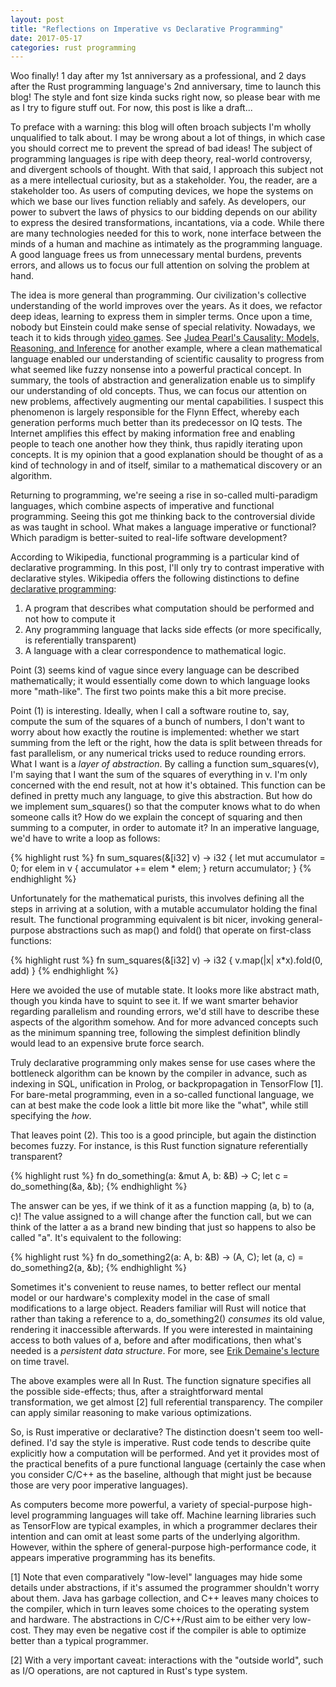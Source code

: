 ```yaml
---
layout: post
title: "Reflections on Imperative vs Declarative Programming"
date: 2017-05-17
categories: rust programming
---
```

Woo finally! 1 day after my 1st anniversary as a professional, and 2 days after the Rust programming language's 2nd anniversary, time to launch this blog! The style and font size kinda sucks right now, so please bear with me as I try to figure stuff out. For now, this post is like a draft...

To preface with a warning: this blog will often broach subjects I'm wholly unqualified to talk about. I may be wrong about a lot of things, in which case you should correct me to prevent the spread of bad ideas! The subject of programming languages is ripe with deep theory, real-world controversy, and divergent schools of thought. With that said, I approach this subject not as a mere intellectual curiosity, but as a stakeholder. You, the reader, are a stakeholder too. As users of computing devices, we hope the systems on which we base our lives function reliably and safely. As developers, our power to subvert the laws of physics to our bidding depends on our ability to express the desired transformations, incantations, via a code. While there are many technologies needed for this to work, none interface between the minds of a human and machine as intimately as the programming language. A good language frees us from unnecessary mental burdens, prevents errors, and allows us to focus our full attention on solving the problem at hand.

The idea is more general than programming. Our civilization's collective understanding of the world improves over the years. As it does, we refactor deep ideas, learning to express them in simpler terms. Once upon a time, nobody but Einstein could make sense of special relativity. Nowadays, we teach it to kids through [video games](http://www.testtubegames.com/velocityraptor.html). See [Judea Pearl's Causality: Models, Reasoning, and Inference](http://bayes.cs.ucla.edu/BOOK-2K/) for another example, where a clean mathematical language enabled our understanding of scientific causality to progress from what seemed like fuzzy nonsense into a powerful practical concept. In summary, the tools of abstraction and generalization enable us to simplify our understanding of old concepts. Thus, we can focus our attention on new problems, affectively augmenting our mental capabilities. I suspect this phenomenon is largely responsible for the Flynn Effect, whereby each generation performs much better than its predecessor on IQ tests. The Internet amplifies this effect by making information free and enabling people to teach one another how they think, thus rapidly iterating upon concepts. It is my opinion that a good explanation should be thought of as a kind of technology in and of itself, similar to a mathematical discovery or an algorithm.

Returning to programming, we're seeing a rise in so-called multi-paradigm languages, which combine aspects of imperative and functional programming. Seeing this got me thinking back to the controversial divide as was taught in school. What makes a language imperative or functional? Which paradigm is better-suited to real-life software development?

According to Wikipedia, functional programming is a particular kind of declarative programming. In this post, I'll only try to contrast imperative with declarative styles. Wikipedia offers the following distinctions to define [declarative programming](https://en.wikipedia.org/wiki/Declarative_programming#Definition):

1. A program that describes what computation should be performed and not how to compute it
2. Any programming language that lacks side effects (or more specifically, is referentially transparent)
3. A language with a clear correspondence to mathematical logic.

Point (3) seems kind of vague since every language can be described mathematically; it would essentially come down to which language looks more "math-like". The first two points make this a bit more precise.

Point (1) is interesting. Ideally, when I call a software routine to, say, compute the sum of the squares of a bunch of numbers, I don't want to worry about how exactly the routine is implemented: whether we start summing from the left or the right, how the data is split between threads for fast parallelism, or any numerical tricks used to reduce rounding errors. What I want is a *layer of abstraction*. By calling a function sum_squares(v), I'm saying that I want the sum of the squares of everything in v. I'm only concerned with the end result, not at how it's obtained. This function can be defined in pretty much any language, to give this abstraction. But how do we implement sum_squares() so that the computer knows what to do when someone calls it? How do we explain the concept of squaring and then summing to a computer, in order to automate it? In an imperative language, we'd have to write a loop as follows:

{% highlight rust %}
fn sum_squares(&[i32] v) -> i32 {
  let mut accumulator = 0;
  for elem in v {
    accumulator += elem * elem;
  }
  return accumulator;
}
{% endhighlight %}

Unfortunately for the mathematical purists, this involves defining all the steps in arriving at a solution, with a mutable accumulator holding the final result. The functional programming equivalent is bit nicer, invoking general-purpose abstractions such as map() and fold() that operate on first-class functions:

{% highlight rust %}
fn sum_squares(&[i32] v) -> i32 {
  v.map(|x| x*x).fold(0, add)
}
{% endhighlight %}

Here we avoided the use of mutable state. It looks more like abstract math, though you kinda have to squint to see it. If we want smarter behavior regarding parallelism and rounding errors, we'd still have to describe these aspects of the algorithm somehow. And for more advanced concepts such as the minimum spanning tree, following the simplest definition blindly would lead to an expensive brute force search.

Truly declarative programming only makes sense for use cases where the bottleneck algorithm can be known by the compiler in advance, such as indexing in SQL, unification in Prolog, or backpropagation in TensorFlow [1]. For bare-metal programming, even in a so-called functional language, we can at best make the code look a little bit more like the "what", while still specifying the *how*.

That leaves point (2). This too is a good principle, but again the distinction becomes fuzzy. For instance, is this Rust function signature referentially transparent?

{% highlight rust %}
fn do_something(a: &mut A, b: &B) -> C;
let c = do_something(&a, &b);
{% endhighlight %}

The answer can be yes, if we think of it as a function mapping (a, b) to (a, c)! The value assigned to a will change after the function call, but we can think of the latter a as a brand new binding that just so happens to also be called "a". It's equivalent to the following:

{% highlight rust %}
fn do_something2(a: A, b: &B) -> (A, C);
let (a, c) = do_something2(a, &b);
{% endhighlight %}

Sometimes it's convenient to reuse names, to better reflect our mental model or our hardware's complexity model in the case of small modifications to a large object. Readers familiar will Rust will notice that rather than taking a reference to a, do_something2() *consumes* its old value, rendering it inaccessible afterwards. If you were interested in maintaining access to both values of a, before and after modifications, then what's needed is a *persistent data structure*. For more, see [Erik Demaine's lecture](https://www.youtube.com/watch?v=T0yzrZL1py0) on time travel.

The above examples were all In Rust. The function signature specifies all the possible side-effects; thus, after a straightforward mental transformation, we get almost [2] full referential transparency. The compiler can apply similar reasoning to make various optimizations.

So, is Rust imperative or declarative? The distinction doesn't seem too well-defined. I'd say the style is imperative. Rust code tends to describe quite explicitly how a computation will be performed. And yet it provides most of the practical benefits of a pure functional language (certainly the case when you consider C/C++ as the baseline, although that might just be because those are very poor imperative languages).

As computers become more powerful, a variety of special-purpose high-level programming languages will take off. Machine learning libraries such as TensorFlow are typical examples, in which a programmer declares their intention and can omit at least some parts of the underlying algorithm. However, within the sphere of general-purpose high-performance code, it appears imperative programming has its benefits.

[1] Note that even comparatively "low-level" languages may hide some details under abstractions, if it's assumed the programmer shouldn't worry about them. Java has garbage collection, and C++ leaves many choices to the compiler, which in turn leaves some choices to the operating system and hardware. The abstractions in C/C++/Rust aim to be either very low-cost. They may even be negative cost if the compiler is able to optimize better than a typical programmer.

[2] With a very important caveat: interactions with the "outside world", such as I/O operations, are not captured in Rust's type system.
